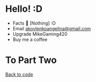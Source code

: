 # Hello! :D
* Facts 💫 [Nothing] :O
* Email akovlenkoangelina@gmail.com
* Upgrade MikeGaming420
* Buy me a coffee
# To Part Two
[Back to code](https://github.com/simsimient1/Trailer-year-2023)
